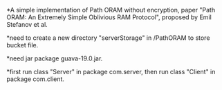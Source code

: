 *A simple implementation of Path ORAM without encryption, paper "Path ORAM: An Extremely Simple Oblivious RAM Protocol", proposed by Emil Stefanov et al.

*need to create a new directory "serverStorage" in /PathORAM to store bucket file.

*need jar package guava-19.0.jar.

*first run class "Server" in package com.server, then run class "Client" in package com.client.


